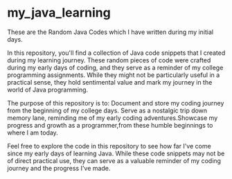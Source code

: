 # my_java_learning
These are the Random Java Codes which I have written during my initial days.

In this repository, you'll find a collection of Java code snippets that I created during my learning journey.
These random pieces of code were crafted during my early days of coding, and they serve as a reminder of my college programming assignments.
While they might not be particularly useful in a practical sense, they hold sentimental value and mark my journey in the world of Java programming.

The purpose of this repository is to: Document and store my coding journey from the beginning of my college days.
Serve as a nostalgic trip down memory lane, reminding me of my early coding adventures.Showcase my progress and growth as a programmer,from these humble beginnings to where I am today.

Feel free to explore the code in this repository to see how far I've come since my early days of learning Java.
While these code snippets may not be of direct practical use, they can serve as a valuable reminder of my coding journey and the progress I've made.
